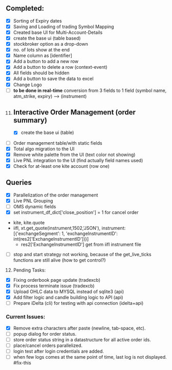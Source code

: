 ## Completed:
- [x] Sorting of Expiry dates
- [x] Saving and Loading of trading Symbol Mapping
- [x] Created base UI for Multi-Account-Details
- [x] create the base ui (table based)
- [x] stockbroker option as a drop-down
- [x] no. of lots show at the end
- [x] Name column as [identifier]
- [x] Add a button to add a new row
- [x] Add a button to delete a row (context-event)
- [x] All fields should be hidden
- [x] Add a button to save the data to excel
- [x] Change Logo
- [ ] **to be done in real-time** conversion from 3 fields to 1 field (symbol name, atm_strike, expiry) -->
  (instrument) <kite-tradingsymbol>

11. ## Interactive Order Management (order summary)
    - [x] create the base ui (table)
- [ ] Order management table/with static fields
- [x] Total algo migration to the UI
- [x] Remove white palette from the UI (text color not showing)
- [x] Live PNL integration to the UI (find actually field names used) 
- [x] Check for at-least one kite account (row one)

## Queries
- [x] Parallelization of the order management
- [x] Live PNL Grouping
- [ ] OMS dynamic fields
- [x] set instrument_df_dict['close_position'] = 1 for cancel order
- kite, kite.quote
- iifl, xt.get_quote(instrument,1502,'JSON'), instrument:  [{'exchangeSegment': 1, 'exchangeInstrumentID': int(res2['ExchangeInstrumentID'])}]
  - res2['ExchangeInstrumentID'] get from iifl instrument file
- [ ] stop and start strategy not working, because of the get_live_ticks functions are still alive (how to get control?)

12. Pending Tasks:
- [x] Fixing orderbook page update (tradexcb)
- [x] Fix process terminate issue (tradexcb)
- [x] Upload OHLC data to MYSQL instead of sqlite3 (api)
- [x] Add filter logic and candle building logic to API (api)
- [ ] Prepare iDelta (cli) for testing with api connection (idelta+api)
### Current Issues:
- [x] Remove extra characters after paste (newline, tab-space, etc).
- [ ] popup dialog for order status.
- [ ] store order status string in a datastructure for all active order ids.
- [ ] place/cancel orders parallelized.
- [ ] login test after login credentials are added.
- [ ] when few logs comes at the same point of time, last log is not displayed. #fix-this

